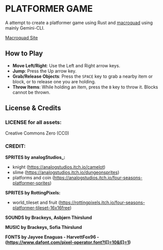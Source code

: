 # PLATFORMER GAME

A attempt to create a platformer game using Rust and [macroquad](https://github.com/not-fl3/macroquad) using mainly Gemini-CLI.

[Macroquad Site](https://macroquad.rs/)

## How to Play

-   **Move Left/Right**: Use the Left and Right arrow keys.
-   **Jump**: Press the Up arrow key.
-   **Grab/Release Objects**: Press the `SPACE` key to grab a nearby item or block, or to release one you are holding.
-   **Throw Items**: While holding an item, press the `B` key to throw it. Blocks cannot be thrown.

## License & Credits

### LICENSE for all assets:

Creative Commons Zero (CC0)

### CREDIT:

**SPRITES by analogStudios_:**
- knight (https://analogstudios.itch.io/camelot)
- slime (https://analogstudios.itch.io/dungeonsprites)
- platforms and coin (https://analogstudios.itch.io/four-seasons-platformer-sprites)

**SPRITES by RottingPixels:**
- world_tileset and fruit (https://rottingpixels.itch.io/four-seasons-platformer-tileset-16x16free)

**SOUNDS by Brackeys, Asbjørn Thirslund**

**MUSIC by Brackeys, Sofia Thirslund**

**FONTS by Jayvee Enaguas - HarvettFox96 - (https://www.dafont.com/pixel-operator.font?l[]=10&l[]=1)**
